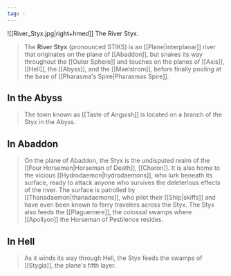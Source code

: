 ```yaml
---
tag: 💧
---
```

![[River_Styx.jpg|right+hmed]] 
 The River Styx.
> The **River Styx** (pronounced STIKS) is an [[Plane|interplanar]] river that originates on the plane of [[Abaddon]], but snakes its way throughout the [[Outer Sphere]] and touches on the planes of [[Axis]], [[Hell]], the [[Abyss]], and the [[Maelstrom]], before finally pooling at the base of [[Pharasma's Spire|Pharasmas Spire]].



## In the Abyss

> The town known as [[Taste of Anguish]] is located on a branch of the Styx in the Abyss.


## In Abaddon

> On the plane of Abaddon, the Styx is the undisputed realm of the [[Four Horsemen|Horseman of Death]], [[Charon]]. It is also home to the vicious [[Hydrodaemon|hydrodaemons]], who lurk beneath its surface, ready to attack anyone who survives the deleterious effects of the river. The surface is patrolled by [[Thanadaemon|thanadaemons]], who pilot their [[Ship|skiffs]] and have even been known to ferry travelers across the Styx.
> The Styx also feeds the [[Plaguemere]], the colossal swamps where [[Apollyon]] the Horseman of Pestilence resides.


## In Hell

> As it winds its way through Hell, the Styx feeds the swamps of [[Stygia]], the plane's fifth layer.







